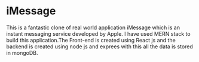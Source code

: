 # iMessage
This is a fantastic clone of real world application iMessage which is an instant messaging service developed by Apple.
I have used MERN stack to build this application.The Front-end is created using React js and the backend is created using node js and exprees with this all the data is stored in mongoDB.
